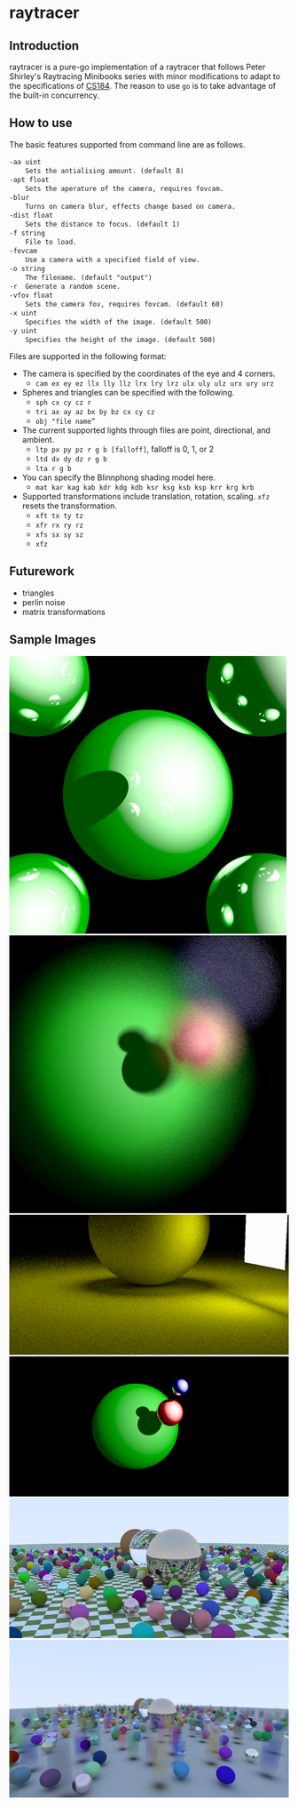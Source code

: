 # raytracer
## Introduction
raytracer is a pure-go implementation of a raytracer that follows Peter Shirley's Raytracing Minibooks series with minor modifications to adapt to the specifications of [CS184](http://inst.eecs.berkeley.edu/~cs184/fa16/assignments/as2/assignment-02.pdf). The reason to use `go` is to take advantage of the built-in concurrency.

## How to use
The basic features supported from command line are as follows.

```Shell
-aa uint
    Sets the antialising amount. (default 8)
-apt float
    Sets the aperature of the camera, requires fovcam.
-blur
    Turns on camera blur, effects change based on camera.
-dist float
    Sets the distance to focus. (default 1)
-f string
    File to load.
-fovcam
    Use a camera with a specified field of view.
-o string
    The filename. (default "output")
-r	Generate a random scene.
-vfov float
    Sets the camera fov, requires fovcam. (default 60)
-x uint
    Specifies the width of the image. (default 500)
-y uint
    Specifies the height of the image. (default 500)
```

Files are supported in the following format:
* The camera is specified by the coordinates of the eye and 4 corners.
  * `cam ex ey ez llx lly llz lrx lry lrz ulx uly ulz urx ury urz`
* Spheres and triangles can be specified with the following.
  * `sph cx cy cz r`
  * `tri ax ay az bx by bz cx cy cz`
  * `obj "file name”`
* The current supported lights through files are point, directional, and ambient.
  * `ltp px py pz r g b [falloff]`, falloff is 0, 1, or 2
  * `ltd dx dy dz r g b`
  * `lta r g b`
* You can specify the Blinnphong shading model here.
  * `mat kar kag kab kdr kdg kdb ksr ksg ksb ksp krr krg krb`
* Supported transformations include translation, rotation, scaling. `xfz` resets the transformation.
  * `xft tx ty tz`
  * `xfr rx ry rz`
  * `xfs sx sy sz`
  * `xfz`

## Futurework
* triangles
* perlin noise
* matrix transformations

## Sample Images
![shiny]
![blur]
![arealight]
![wide]
![checkered]
![stress]

[shiny]: sample/shiny.png
[blur]: sample/blur.png
[arealight]: sample/area_light.png
[wide]: sample/wide_view.png
[checkered]: sample/checkered.png
[stress]: sample/stress.png
